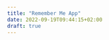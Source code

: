 ```yaml
---
title: "Remember Me App"
date: 2022-09-19T09:44:15+02:00
draft: true
---
```


<!-- ## Remember Me

| About    |                     |
|----------|---------------------|
| Frontend | React Native (expo) |
| Backend  | Hapi                |
| Database | MongoDB             | -->
